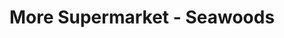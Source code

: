 ---
title: "More Supermarket - Seawoods"
url: /navi-mumbai/more-supermarket-seawoods/
shop: supermarket
---